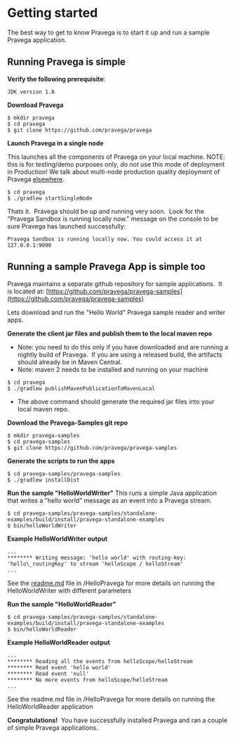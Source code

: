 # Getting started


The best way to get to know Pravega is to start it up and run a sample Pravega
application.

## Running Pravega is simple


**Verify the following prerequisite**:

```
JDK version 1.8
```

**Download Pravega**

```
$ mkdir pravega
$ cd pravega
$ git clone https://github.com/pravega/pravega
```


**Launch Pravega in a single node**

This launches all the components of Pravega on your local machine.
NOTE: this is for testing/demo purposes only, *do not* use this mode of
  deployment in Production! We talk about multi-node production quality deployment of Pravega
            [elsewhere](http://pravega.io/docs//Deploying-and-Managing-Pravega/index.html).
             

```
$ cd pravega 
$ ./gradlew startSingleNode
```

Thats it.  Pravega should be up and running very soon.  Look for the
  "Pravega Sandbox is running locally now." message on the console to be sure
  Pravega has launched successfully:
```
Pravega Sandbox is running locally now. You could access it at 127.0.0.1:9090
```

## Running a sample Pravega App is simple too

Pravega maintains a separate github repository for sample applications.  It is located at:
[https://github.com/pravega/pravega-samples](https://github.com/pravega/pravega-samples)

Lets download and run the "Hello World" Pravega sample reader and writer apps.

**Generate the client jar files and publish them to the local maven repo** 
-   Note: you need to do this only if you have downloaded and are running a
        nightly build of Pravega.  If you are using a released build, the
        artifacts should already be in Maven Central.
-   Note: maven 2 needs to be installed and running on your machine

```
$ cd pravega 
$ ./gradlew publishMavenPublicationToMavenLocal
```
  -   The above command should generate the required jar files into your local
      maven repo.

**Download the Pravega-Samples git repo**

```
$ mkdir pravega-samples
$ cd pravega-samples
$ git clone https://github.com/pravega/pravega-samples
```

**Generate the scripts to run the apps**

```
$ cd pravega-samples/pravega-samples
$ ./gradlew installDist
```

**Run the sample "HelloWorldWriter"**
This runs a simple Java application that writes a "hello world" message
        as an event into a Pravega stream.
```
$ cd pravega-samples/pravega-samples/standalone-examples/build/install/pravega-standalone-examples
$ bin/helloWorldWriter
```
**Example HelloWorldWriter output**
```
...
******** Writing message: 'hello world' with routing-key: 'hello\_routingKey' to stream 'helloScope / helloStream'
...
```
See the [readme.md](https://github.com/pravega/pravega-samples/blob/master/standalone-examples/README.md) file in /HelloPravega for more details
    on running the HelloWorldWriter with different parameters

**Run the sample "HelloWorldReader"**

```
$ cd pravega-samples/pravega-samples/standalone-examples/build/install/pravega-standalone-examples
$ bin/helloWorldReader
```

**Example HelloWorldReader output**
```
...
******** Reading all the events from helloScope/helloStream
******** Read event 'hello world'
******** Read event 'null'
******** No more events from helloScope/helloStream
...
```

See the readme.md file in /HelloPravega for more details on running the
    HelloWorldReader application

**Congratulations!**  You have successfully installed Pravega and ran a couple of simple Pravega applications.
